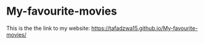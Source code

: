 # My-favourite-movies
This is the the link to my website: https://tafadzwa15.github.io/My-favourite-movies/
